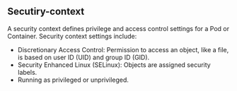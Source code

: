 ## Secutiry-context

A security context defines privilege and access control settings for a Pod or Container. Security context settings include:
* Discretionary Access Control: Permission to access an object, like a file, is based on user ID (UID) and group ID (GID). 
* Security Enhanced Linux (SELinux): Objects are assigned security labels.
* Running as privileged or unprivileged.
